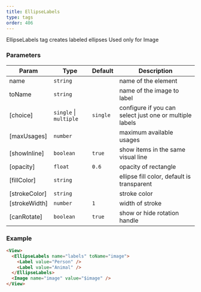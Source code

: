```yaml
---
title: EllipseLabels
type: tags
order: 406
---
```


EllipseLabels tag creates labeled ellipses
Used only for Image

### Parameters

| Param | Type | Default | Description |
| --- | --- | --- | --- |
| name | <code>string</code> |  | name of the element |
| toName | <code>string</code> |  | name of the image to label |
| [choice] | <code>single</code> \| <code>multiple</code> | <code>single</code> | configure if you can select just one or multiple labels |
| [maxUsages] | <code>number</code> |  | maximum available usages |
| [showInline] | <code>boolean</code> | <code>true</code> | show items in the same visual line |
| [opacity] | <code>float</code> | <code>0.6</code> | opacity of rectangle |
| [fillColor] | <code>string</code> |  | ellipse fill color, default is transparent |
| [strokeColor] | <code>string</code> |  | stroke color |
| [strokeWidth] | <code>number</code> | <code>1</code> | width of stroke |
| [canRotate] | <code>boolean</code> | <code>true</code> | show or hide rotation handle |

### Example
```html
<View>
  <EllipseLabels name="labels" toName="image">
    <Label value="Person" />
    <Label value="Animal" />
  </EllipseLabels>
  <Image name="image" value="$image" />
</View>
```
